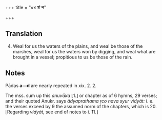 +++
title = "०४ शं न"

+++
## Translation
4. Weal for us the waters of the plains, and weal be those of the  
marshes, weal for us the waters won by digging, and weal what are  
brought in a vessel; propitious to us be those of the rain.

## Notes
Pādas **a—d** are nearly repeated in xix. 2. 2.  
  
    
The mss. sum up this *anuvāka* ⌊1.⌋ or chapter as of 6 hymns, 29 verses;  
and their quoted Anukr. says *ādyaprathama ṛco nava syur vidyāt:* i. e.  
the verses exceed by 9 the assumed norm of the chapters, which is 20.  
⌊Regarding *vidyāt*, see end of notes to i. 11.⌋
